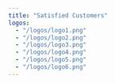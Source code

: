 ```yaml
---
title: "Satisfied Customers"
logos:
  - "/logos/logo1.png"
  - "/logos/logo2.png"
  - "/logos/logo3.png"
  - "/logos/logo4.png"
  - "/logos/logo5.png"
  - "/logos/logo6.png"
---
```

